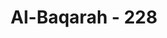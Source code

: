 ---
title: "Al-Baqarah - 228"
no: 228
arabic_no: ٢٢٨
ayah: وَالْمُطَلَّقٰتُ يَتَرَبَّصْنَ بِاَنْفُسِهِنَّ ثَلٰثَةَ قُرُوْۤءٍۗ وَلَا يَحِلُّ لَهُنَّ اَنْ يَّكْتُمْنَ مَا خَلَقَ اللّٰهُ فِيْٓ اَرْحَامِهِنَّ اِنْ كُنَّ يُؤْمِنَّ بِاللّٰهِ وَالْيَوْمِ الْاٰخِرِۗ وَبُعُوْلَتُهُنَّ اَحَقُّ بِرَدِّهِنَّ فِيْ ذٰلِكَ اِنْ اَرَادُوْٓا اِصْلَاحًا ۗوَلَهُنَّ مِثْلُ الَّذِيْ عَلَيْهِنَّ بِالْمَعْرُوْفِۖ وَلِلرِّجَالِ عَلَيْهِنَّ دَرَجَةٌ  ۗ وَاللّٰهُ عَزِيْزٌ حَكِيْمٌ ࣖ
translation: "Dan para istri yang diceraikan (wajib) menahan diri mereka (menunggu) tiga kali quru'. Tidak boleh bagi mereka menyembunyikan apa yang diciptakan Allah  dalam  rahim  mereka,  jika mereka beriman kepada Allah dan hari akhir. Dan para suami mereka lebih berhak kembali kepada mereka dalam (masa) itu, jika mereka menghendaki perbaikan. Dan mereka (para perempuan) mempunyai hak seimbang dengan kewajibannya menurut cara yang patut. Tetapi para suami mempunyai kelebihan di atas mereka. Allah Mahaperkasa, Mahabijaksana."
tafsir: "Dalam ayat ini dijelaskan hukum talak sebagai penyempurnaan bagi hukum-hukum yang tersebut pada ayat-ayat sebelumnya. Apabila istri yang mempunyai masa haid, dicerai oleh suaminya, maka hendaklah dia bersabar menunggu tiga kali quru', baru boleh kawin dengan laki-laki yang lain.\n\nTiga kali quru' ialah tiga kali suci menurut pendapat jumhur ulama ). Ini dinamakan masa idah, yaitu masa harus menunggu. Selama dia masih dalam masa idah, ia tidak boleh menyembunyikan apa yang telah terjadi dalam kandungannya, apakah dia telah hamil ataukah dalam haid kembali. Setiap istri yang beriman kepada Allah dan hari kiamat, dia harus jujur, mengakui terus terang apa yang telah terjadi dalam rahimnya.\n\nPada masa jahiliyah, di kalangan istri-istri yang tidak jujur, sering tidak mengatakan bahwa dirinya telah hamil. Setelah idah-nya habis dia kawin lagi dengan laki-laki lain, maka tidak lama sesudah kawin lahir anaknya, terjadilah perselisihan dan pertengkaran antara kedua suami istri. Apabila mantan suami tidak mengakui bahwa itu anaknya, maka teraniayalah bayi yang tidak bersalah itu, disebabkan ibunya tidak jujur ketika masih dalam masa idah. Ada pula terjadi pada masa itu, istri tidak mau berterus terang bahwa idah-nya sudah habis, dia mengatakan masih dalam haid, maksud dia berbohong itu, agar suaminya tetap memberi belanja kepadanya selama dia dalam idah, maka turunlah ayat ini melarang istri yang dicerai menyembunyikan apa yang terjadi dalam rahimnya. Selama perempuan yang ditalak itu masih dalam idah, suami boleh rujuk, itulah yang lebih baik jika niat rujuknya ingin membina kembali rumah tangganya yang baik. Cukuplah waktu idah itu bagi suami untuk berpikir apakah ia akan rujuk kembali (lebih-lebih sudah ada anak) atau akan bercerai.\n\nTetapi kalau rujuk itu bukan didorong oleh maksud yang baik, yakni hanya untuk membalas dendam, atau untuk menyusahkan dan menyakiti istri, maka perbuatan seperti ini dilarang Allah dan itu perbuatan zalim terhadap perempuan. Talak yang dijatuhkan kepada istri seperti ini, bernama talak raj'i yaitu talak yang masih boleh rujuk sebelum habis masa idah.\n\nKemudian firman Allah yang mengatakan bahwa perempuan itu mempunyai hak yang seimbang dengan laki-laki dan laki-laki mempunyai kelebihan satu tingkat dari istrinya, adalah menjadi dalil bahwa dalam amal kebajikan mencapai kemajuan dalam segala aspek kehidupan, lebih-lebih dalam lapangan ilmu pengetahuan, perempuan dan laki-laki sama-sama mempunyai hak dan kewajiban. Meskipun demikian hak dan kewajiban itu disesuaikan dengan fitrahnya baik fisik maupun mental. Umpamanya seorang istri mempunyai kewajiban mengurus rumah tangga, mendidik anak-anak dan memelihara kesehatannya, menjaga kebersihan dan rahasia rumah tangga dan lain-lain. Sedang suami sebagai kepala keluarga bekerja dan berusaha untuk mencari nafkah yang halal guna membelanjai istri dan anak-anak. Dalam keluarga/rumah tangga, suami dan istri adalah mitra sejajar, saling tolong menolong dan bantu membantu dalam mewujudkan rumah tangga sakinah yang diridai Allah swt. Perbedaan yang ada adalah untuk saling melengkapi dan kerjasama, bukan sebagai sesuatu yang bertentangan dalam membina rumah tangga bahagia.\n\nMeskipun nafkah keluarga merupakan kewajiban suami, bukan berarti istri tidak boleh membantu nafkah keluarga, tetapi bila istri mengeluarkan biaya/nafkah rumah tangga, itu hanya sebagai tabarru' bukan sebagai kewajiban. Bila suami jatuh miskin, karena pemutusan hubungan kerja (PHK) atau sakit yang menjadikan ia tidak bisa memberi nafkah, maka istri berkewajiban membantu biaya rumah tangga, tetapi bila suami sudah berkemampuan memberi nafkah, maka ia wajib mengganti biaya yang telah dikeluarkan oleh istri, kecuali istri tersebut rela tidak diganti, maka nafkah yang telah dikeluarkannya menjadi bantuan suka rela kepada rumah tangga.\n\nDalam masyarakat, perempuan boleh berlomba dengan laki-laki untuk mencari kemajuan dan berbuat amal kebajikan. Kalau ada orang menuduh, bahwa Islam tidak memberi kemerdekaan asasi kepada perempuan, itu adalah tuduhan yang tidak benar. Islamlah yang mula-mula mengangkat derajat perempuan setinggi-tingginya, sebelum dunia yang maju sekarang ini sanggup berbuat demikian. Sudah sejak 14 abad yang lalu Islam memberikan hak dan kewajiban kepada perempuan dan laki-laki, sedangkan dunia lain pada waktu itu masih dalam gelap gulita. Seorang suami sebagai kepala rumah tangga bertanggung jawab atas kesejahteraan dan keselamatan rumah tangga dengan memberikan biaya rumah tangga yang diperoleh dengan jalan yang halal. Demikian Allah mengatur hubungan suami istri dengan cara-cara yang harmonis untuk mencapai kebahagiaan hidup dalam berumah tangga."
---